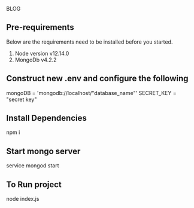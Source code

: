 BLOG


## Pre-requirements 
Below are the requirements need to be installed before you started.
1) Node version v12.14.0
2) MongoDb v4.2.2

## Construct new .env and configure the following
mongoDB = 'mongodb://localhost/"database_name"'
SECRET_KEY = "secret key"


## Install Dependencies
npm i

## Start mongo server
service mongod start

## To Run project
node index.js